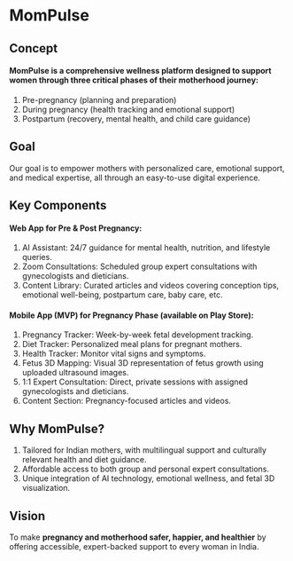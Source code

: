 # MomPulse

## Concept 

#### MomPulse is a comprehensive wellness platform designed to support women through three critical phases of their motherhood journey:

1. Pre-pregnancy (planning and preparation)
2. During pregnancy (health tracking and emotional support)
3. Postpartum (recovery, mental health, and child care guidance)

## Goal

Our goal is to empower mothers with personalized care, emotional support, and medical expertise, all through an easy-to-use digital experience.

## Key Components

#### Web App for Pre & Post Pregnancy:

1. AI Assistant: 24/7 guidance for mental health, nutrition, and lifestyle queries.
2. Zoom Consultations: Scheduled group expert consultations with gynecologists and dieticians.
3. Content Library: Curated articles and videos covering conception tips, emotional well-being, postpartum care, baby care, etc.

#### Mobile App (MVP) for Pregnancy Phase (available on Play Store):

1. Pregnancy Tracker: Week-by-week fetal development tracking.
2. Diet Tracker: Personalized meal plans for pregnant mothers.
3. Health Tracker: Monitor vital signs and symptoms.
4. Fetus 3D Mapping: Visual 3D representation of fetus growth using uploaded ultrasound images.
5. 1:1 Expert Consultation: Direct, private sessions with assigned gynecologists and dieticians.
6. Content Section: Pregnancy-focused articles and videos.

## Why MomPulse?

1. Tailored for Indian mothers, with multilingual support and culturally relevant health and diet guidance.
2. Affordable access to both group and personal expert consultations.
3. Unique integration of AI technology, emotional wellness, and fetal 3D visualization.


## Vision

To make **pregnancy and motherhood safer, happier, and healthier** by offering accessible, expert-backed support to every woman in India.

